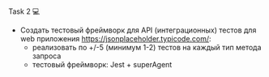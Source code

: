 Task 2 💻
- Создать тестовый фреймворк для API (интеграционных) тестов для web приложения https://jsonplaceholder.typicode.com/:
	- реализовать по +/-5 (минимум 1-2) тестов на каждый тип метода запроса
	- тестовый фреймворк: Jest + superAgent

